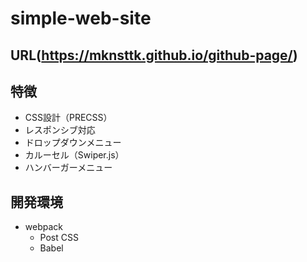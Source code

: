 # simple-web-site
## URL(https://mknsttk.github.io/github-page/)
## 特徴
  - CSS設計（PRECSS）
  - レスポンシブ対応
  - ドロップダウンメニュー
  - カルーセル（Swiper.js）
  - ハンバーガーメニュー
## 開発環境
  - webpack
    - Post CSS
    - Babel
